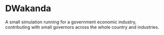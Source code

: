 # DWakanda
A small simulation running for a government economic industry, contributing with small governors across the whole country and industries.
